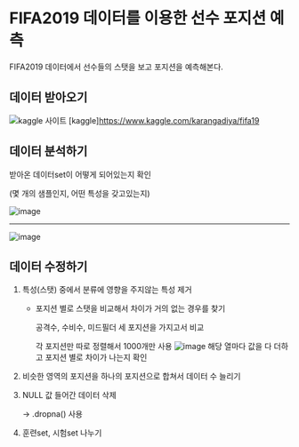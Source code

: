 # FIFA2019 데이터를 이용한 선수 포지션 예측
FIFA2019 데이터에서 선수들의 스탯을 보고 포지션을 예측해본다.

## 데이터 받아오기
![kaggle 사이트](https://user-images.githubusercontent.com/52282493/105815259-ffe8b880-5ff5-11eb-9906-d80f1dc06aba.png)
[kaggle]https://www.kaggle.com/karangadiya/fifa19

## 데이터 분석하기
받아온 데이터set이 어떻게 되어있는지 확인

(몇 개의 샘플인지, 어떤 특성을 갖고있는지)

![image](https://user-images.githubusercontent.com/52282493/105817851-881c8d00-5ff9-11eb-8e8d-7469c6f1f7cf.png)
***
![image](https://user-images.githubusercontent.com/52282493/105818075-cade6500-5ff9-11eb-80f3-d5b148ebc9bc.png)

## 데이터 수정하기
1. 특성(스탯) 중에서 분류에 영향을 주지않는 특성 제거

   * 포지션 별로 스탯을 비교해서 차이가 거의 없는 경우를 찾기
   
     공격수, 수비수, 미드필더 세 포지션을 가지고서 비교
     
     각 포지션만 따로 정렬해서 1000개만 사용
     ![image](https://user-images.githubusercontent.com/52282493/105831368-f5d0b500-6009-11eb-8428-cea60756c4a4.png)
     해당 열마다 값을 다 더하고 포지션 별로 차이가 나는지 확인
   
2. 비슷한 영역의 포지션을 하나의 포지션으로 합쳐서 데이터 수 늘리기
3. NULL 값 들어간 데이터 삭제

   →  .dropna() 사용
4. 훈련set, 시험set 나누기



